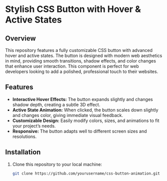 # Stylish CSS Button with Hover & Active States

## Overview
This repository features a fully customizable CSS button with advanced hover and active states. The button is designed with modern web aesthetics in mind, providing smooth transitions, shadow effects, and color changes that enhance user interaction. This component is perfect for web developers looking to add a polished, professional touch to their websites.

## Features
- **Interactive Hover Effects:** The button expands slightly and changes shadow depth, creating a subtle 3D effect.
- **Active State Animation:** When clicked, the button scales down slightly and changes color, giving immediate visual feedback.
- **Customizable Design:** Easily modify colors, sizes, and animations to fit your project’s needs.
- **Responsive:** The button adapts well to different screen sizes and resolutions.

## Installation
1. Clone this repository to your local machine:
   ```bash
   git clone https://github.com/yourusername/css-button-animation.git
